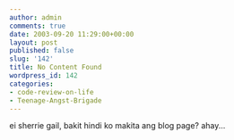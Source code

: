 ```yaml
---
author: admin
comments: true
date: 2003-09-20 11:29:00+00:00
layout: post
published: false
slug: '142'
title: No Content Found
wordpress_id: 142
categories:
- code-review-on-life
- Teenage-Angst-Brigade
---
```


ei sherrie gail, bakit hindi ko makita ang blog page? ahay...
